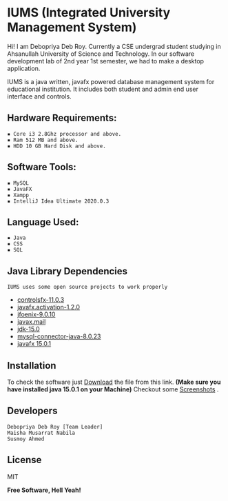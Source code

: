 # IUMS (Integrated University Management System)
Hi!
I am Debopriya Deb Roy. Currently a CSE undergrad student studying in Ahsanullah University of Science and Technology. In our software development lab of 2nd year 1st semester, we had to make a desktop application.

IUMS is a java written, javafx powered database management system for educational institution. It includes both student and admin end user interface and controls.

## Hardware Requirements: 
    ▪ Core i3 2.8Ghz processor and above.
    ▪ Ram 512 MB and above.
    ▪ HDD 10 GB Hard Disk and above.

## Software Tools: 
    ▪ MySQL 
    ▪ JavaFX
    ▪ Xampp
    ▪ IntelliJ Idea Ultimate 2020.0.3
## Language Used: 
    ▪ Java
    ▪ CSS
    ▪ SQL
## Java Library Dependencies 
    IUMS uses some open source projects to work properly
* [controlsfx-11.0.3](https://github.com/controlsfx/controlsfx)
* [javafx.activation-1.2.0](https://search.maven.org/artifact/com.sun.activation/javax.activation/1.2.0/jar) 
* [jfoenix-9.0.10](https://github.com/sshahine/JFoenix)
* [javax.mail](https://javaee.github.io/javamail/) 
* [jdk-15.0](https://www.oracle.com/java/technologies/javase-jdk15-downloads.html) 
* [mysql-connector-java-8.0.23](https://dev.mysql.com/downloads/connector/net/)
* [javafx 15.0.1](https://github.com/openjdk/jfx)
  
## Installation
To check the software just [Download](https://drive.google.com/file/d/1OvVzaPFZ5tchEcT5g1PpGW6py31KbRLO/view?usp=sharing) the file from this link. **(Make sure you have installed java 15.0.1 on your Machine)**
Checkout some [Screenshots](https://drive.google.com/drive/folders/1FEFL1Rb374RhxsuY5Y-Kftc4fq-IoOfr?usp=sharing) .

## Developers
    Debopriya Deb Roy [Team Leader]
    Maisha Musarrat Nabila
    Susmoy Ahmed

License
----
MIT

**Free Software, Hell Yeah!**



